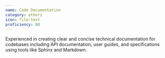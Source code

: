 ```yaml
---
name: Code Documentation
category: others
icon: file-text
proficiency: 80
---
```

Experienced in creating clear and concise technical documentation for codebases including API documentation, user guides, and specifications using tools like Sphinx and Markdown.